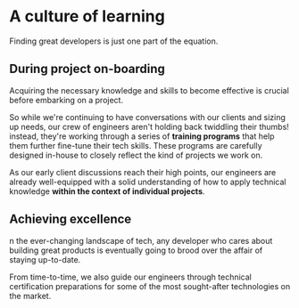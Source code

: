 # A culture of learning

Finding great developers is just one part of the equation.

## During project on-boarding

Acquiring the necessary knowledge and skills to become effective is crucial before embarking on a project.

So while we're continuing to have conversations with our clients and sizing up needs, our crew of engineers aren't holding back twiddling their thumbs! instead, they're working through a series of **training programs** that help them further fine-tune their tech skills. These programs are carefully designed in-house to closely reflect the kind of projects we work on.

As our early client discussions reach their high points, our engineers are already well-equipped with a solid understanding of how to apply technical knowledge **within the context of individual projects**.

## Achieving excellence

n the ever-changing landscape of tech, any developer who cares about building great products is eventually going to brood over the affair of staying up-to-date.

From time-to-time, we also guide our engineers through technical certification preparations for some of the most sought-after technologies on the market.